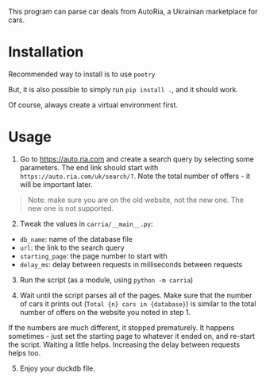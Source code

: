 This program can parse car deals from AutoRia, a Ukrainian marketplace for cars.

# Installation

Recommended way to install is to use `poetry`

But, it is also possible to simply run `pip install .`, and it should work.

Of course, always create a virtual environment first.

# Usage

1. Go to https://auto.ria.com and create a search query by selecting some parameters. The end link should start with `https://auto.ria.com/uk/search/?`. Note the total number of offers - it will be important later.

> Note: make sure you are on the old website, not the new one. The new one is not supported.

2. Tweak the values in `carria/__main__.py`:

- `db_name`: name of the database file
- `url`: the link to the search query
- `starting_page`: the page number to start with
- `delay_ms`: delay between requests in milliseconds between requests

3. Run the script (as a module, using `python -m carria`)

4. Wait until the script parses all of the pages. Make sure that the number of cars it prints out (`Total {n} cars in {database}`) is similar to the total number of offers on the website you noted in step 1.

If the numbers are much different, it stopped prematurely. It happens sometimes - just set the starting page to whatever it ended on, and re-start the script. Waiting a little helps. Increasing the delay between requests helps too.

5. Enjoy your duckdb file.